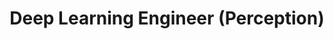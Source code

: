 ---
title: Deep Learning Engineer (Perception)
tag: Co-op
description: Developed and accelerated computer vision systems deployed to edge devices.
img: Media/job_panels/InvisionPanel.png
external_url: https://invision.ai/wp-content/uploads/2021/04/InVision-Website-Home-Video-4-5-21.mp4
---